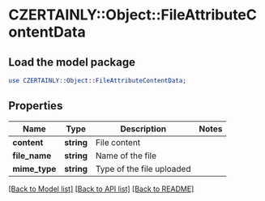 # CZERTAINLY::Object::FileAttributeContentData

## Load the model package
```perl
use CZERTAINLY::Object::FileAttributeContentData;
```

## Properties
Name | Type | Description | Notes
------------ | ------------- | ------------- | -------------
**content** | **string** | File content | 
**file_name** | **string** | Name of the file | 
**mime_type** | **string** | Type of the file uploaded | 

[[Back to Model list]](../README.md#documentation-for-models) [[Back to API list]](../README.md#documentation-for-api-endpoints) [[Back to README]](../README.md)


